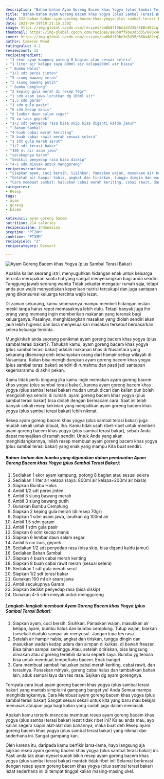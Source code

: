 ```yaml
---
description: "Bahan-bahan Ayam Goreng Bacem khas Yogya (plus Sambal Terasi Bakar) yang enak Untuk Jualan"
title: "Bahan-bahan Ayam Goreng Bacem khas Yogya (plus Sambal Terasi Bakar) yang enak Untuk Jualan"
slug: 522-bahan-bahan-ayam-goreng-bacem-khas-yogya-plus-sambal-terasi-bakar-yang-enak-untuk-jualan
date: 2021-04-29T10:31:16.230Z
image: https://img-global.cpcdn.com/recipes/aa0b8ff9be3d3d35/680x482cq70/ayam-goreng-bacem-khas-yogya-plus-sambal-terasi-bakar-foto-resep-utama.jpg
thumbnail: https://img-global.cpcdn.com/recipes/aa0b8ff9be3d3d35/680x482cq70/ayam-goreng-bacem-khas-yogya-plus-sambal-terasi-bakar-foto-resep-utama.jpg
cover: https://img-global.cpcdn.com/recipes/aa0b8ff9be3d3d35/680x482cq70/ayam-goreng-bacem-khas-yogya-plus-sambal-terasi-bakar-foto-resep-utama.jpg
author: Cameron Wood
ratingvalue: 4.2
reviewcount: 15
recipeingredient:
- "1 ekor ayam kampung potong 8 bagian atau sesuai selera"
- "1 liter air kelapa saya 800ml air kelapa200ml air biasa"
- " Bumbu Halus"
- "1/2 sdt peres jinten"
- "5 siung bawang merah"
- "3 siung bawang putih"
- " Bumbu Cemplung"
- "2 keping gula merah di resep 70gr"
- "1 sdm asam jawa larutkan dg 100ml air"
- "1.5 sdm garam"
- "1 sdm gula pasir"
- "6 sdm kecap manis"
- "6 lembar daun salam segar"
- "5 cm laos geprek"
- "1/2 sdt penyedap rasa bisa skip bisa diganti kaldu jamur"
- " Bahan Sambal"
- "4 buah cabai merah keriting"
- "8 buah cabai rawit merah sesuai selera"
- "1 sdt gula merah serut"
- "1/2 sdt terasi bakar"
- "100 ml air asam jawa"
- "secukupnya Garam"
- "Sedikit penyedap rasa bisa diskip"
- "4-5 sdm minyak untuk menggoreng"
recipeinstructions:
- "Siapkan ayam, cuci bersih. Sisihkan. Panaskan wajan, masukkan air kelapa, ayam, bumbu halus dan bumbu cemplung. Tutup wajan, biarkan (sesekali diaduk) sampai air menyusut. Jangan lupa tes rasa."
- "Setelah air hampir habis, angkat dan tiriskan, tunggu dingin dan masukkan wadah kedap udara dan simpan di kulkas, di bawah freezer. Bisa tahan sampai seminggu.Atau, setelah ditiriskan, bisa langsung dimakan atau digoreng terlebih dahulu seperti saya. Bumbu yg tersisa bisa untuk membuat tempe/tahu bacem. Enak banget."
- "Cara membuat sambal: haluskan cabai merah keriting, cabai rawit, dan terasinya. Panaskan minyak, goreng cabai halus dan tambahkan bahan lain, aduk sampai layu dan tes rasa. Sajikan dg ayam gorengnya."
categories:
- Resep
tags:
- ayam
- goreng
- bacem

katakunci: ayam goreng bacem 
nutrition: 214 calories
recipecuisine: Indonesian
preptime: "PT20M"
cooktime: "PT35M"
recipeyield: "2"
recipecategory: Dessert

---
```



![Ayam Goreng Bacem khas Yogya (plus Sambal Terasi Bakar)](https://img-global.cpcdn.com/recipes/aa0b8ff9be3d3d35/680x482cq70/ayam-goreng-bacem-khas-yogya-plus-sambal-terasi-bakar-foto-resep-utama.jpg)

Apabila kalian seorang istri, menyuguhkan hidangan enak untuk keluarga tercinta merupakan suatu hal yang sangat menyenangkan bagi anda sendiri. Tanggung jawab seorang  wanita Tidak sekadar mengatur rumah saja, tetapi anda pun wajib menyediakan keperluan nutrisi tercukupi dan juga santapan yang dikonsumsi keluarga tercinta wajib lezat.

Di zaman  sekarang, kamu sebenarnya mampu membeli hidangan instan meski tanpa harus repot memasaknya lebih dulu. Tetapi banyak juga lho orang yang memang ingin memberikan makanan yang terenak bagi keluarganya. Pasalnya, menghidangkan masakan yang diolah sendiri akan jauh lebih higienis dan bisa menyesuaikan masakan tersebut berdasarkan selera keluarga tercinta. 



Mungkinkah anda seorang penikmat ayam goreng bacem khas yogya (plus sambal terasi bakar)?. Tahukah kamu, ayam goreng bacem khas yogya (plus sambal terasi bakar) adalah makanan khas di Nusantara yang sekarang disenangi oleh kebanyakan orang dari hampir setiap wilayah di Nusantara. Kalian bisa menghidangkan ayam goreng bacem khas yogya (plus sambal terasi bakar) sendiri di rumahmu dan pasti jadi santapan kegemaranmu di akhir pekan.

Kamu tidak perlu bingung jika kamu ingin memakan ayam goreng bacem khas yogya (plus sambal terasi bakar), karena ayam goreng bacem khas yogya (plus sambal terasi bakar) mudah untuk dicari dan kalian pun boleh mengolahnya sendiri di rumah. ayam goreng bacem khas yogya (plus sambal terasi bakar) bisa diolah dengan bermacam cara. Saat ini telah banyak sekali resep kekinian yang menjadikan ayam goreng bacem khas yogya (plus sambal terasi bakar) lebih nikmat.

Resep ayam goreng bacem khas yogya (plus sambal terasi bakar) juga mudah sekali untuk dibuat, lho. Kamu tidak usah ribet-ribet untuk membeli ayam goreng bacem khas yogya (plus sambal terasi bakar), sebab Anda dapat menyajikan di rumah sendiri. Untuk Anda yang akan menghidangkannya, inilah resep membuat ayam goreng bacem khas yogya (plus sambal terasi bakar) yang enak yang mampu Kita buat sendiri.

<!--inarticleads1-->

##### Bahan-bahan dan bumbu yang digunakan dalam pembuatan Ayam Goreng Bacem khas Yogya (plus Sambal Terasi Bakar):

1. Sediakan 1 ekor ayam kampung, potong 8 bagian atau sesuai selera
1. Sediakan 1 liter air kelapa (saya: 800ml air kelapa+200ml air biasa)
1. Siapkan  Bumbu Halus
1. Ambil 1/2 sdt peres jinten
1. Ambil 5 siung bawang merah
1. Ambil 3 siung bawang putih
1. Gunakan  Bumbu Cemplung
1. Siapkan 2 keping gula merah (di resep 70gr)
1. Siapkan 1 sdm asam jawa, larutkan dg 100ml air
1. Ambil 1.5 sdm garam
1. Ambil 1 sdm gula pasir
1. Siapkan 6 sdm kecap manis
1. Siapkan 6 lembar daun salam segar
1. Ambil 5 cm laos, geprek
1. Sediakan 1/2 sdt penyedap rasa (bisa skip, bisa diganti kaldu jamur)
1. Sediakan  Bahan Sambal
1. Siapkan 4 buah cabai merah keriting
1. Siapkan 8 buah cabai rawit merah (sesuai selera)
1. Sediakan 1 sdt gula merah serut
1. Siapkan 1/2 sdt terasi bakar
1. Gunakan 100 ml air asam jawa
1. Ambil secukupnya Garam
1. Siapkan Sedikit penyedap rasa (bisa diskip)
1. Gunakan 4-5 sdm minyak untuk menggoreng




<!--inarticleads2-->

##### Langkah-langkah membuat Ayam Goreng Bacem khas Yogya (plus Sambal Terasi Bakar):

1. Siapkan ayam, cuci bersih. Sisihkan. Panaskan wajan, masukkan air kelapa, ayam, bumbu halus dan bumbu cemplung. Tutup wajan, biarkan (sesekali diaduk) sampai air menyusut. Jangan lupa tes rasa.
1. Setelah air hampir habis, angkat dan tiriskan, tunggu dingin dan masukkan wadah kedap udara dan simpan di kulkas, di bawah freezer. Bisa tahan sampai seminggu.Atau, setelah ditiriskan, bisa langsung dimakan atau digoreng terlebih dahulu seperti saya. Bumbu yg tersisa bisa untuk membuat tempe/tahu bacem. Enak banget.
1. Cara membuat sambal: haluskan cabai merah keriting, cabai rawit, dan terasinya. Panaskan minyak, goreng cabai halus dan tambahkan bahan lain, aduk sampai layu dan tes rasa. Sajikan dg ayam gorengnya.




Ternyata cara buat ayam goreng bacem khas yogya (plus sambal terasi bakar) yang mantab simple ini gampang banget ya! Anda Semua mampu menghidangkannya. Cara Membuat ayam goreng bacem khas yogya (plus sambal terasi bakar) Sangat sesuai sekali untuk kita yang baru mau belajar memasak ataupun juga bagi kalian yang sudah jago dalam memasak.

Apakah kamu tertarik mencoba membuat resep ayam goreng bacem khas yogya (plus sambal terasi bakar) lezat tidak ribet ini? Kalau anda mau, ayo kalian segera siapin alat-alat dan bahannya, maka buat deh Resep ayam goreng bacem khas yogya (plus sambal terasi bakar) yang nikmat dan sederhana ini. Sangat gampang kan. 

Oleh karena itu, daripada kamu berfikir lama-lama, hayo langsung aja sajikan resep ayam goreng bacem khas yogya (plus sambal terasi bakar) ini. Pasti anda tak akan nyesel sudah bikin resep ayam goreng bacem khas yogya (plus sambal terasi bakar) mantab tidak ribet ini! Selamat berkreasi dengan resep ayam goreng bacem khas yogya (plus sambal terasi bakar) lezat sederhana ini di tempat tinggal kalian masing-masing,oke!.


